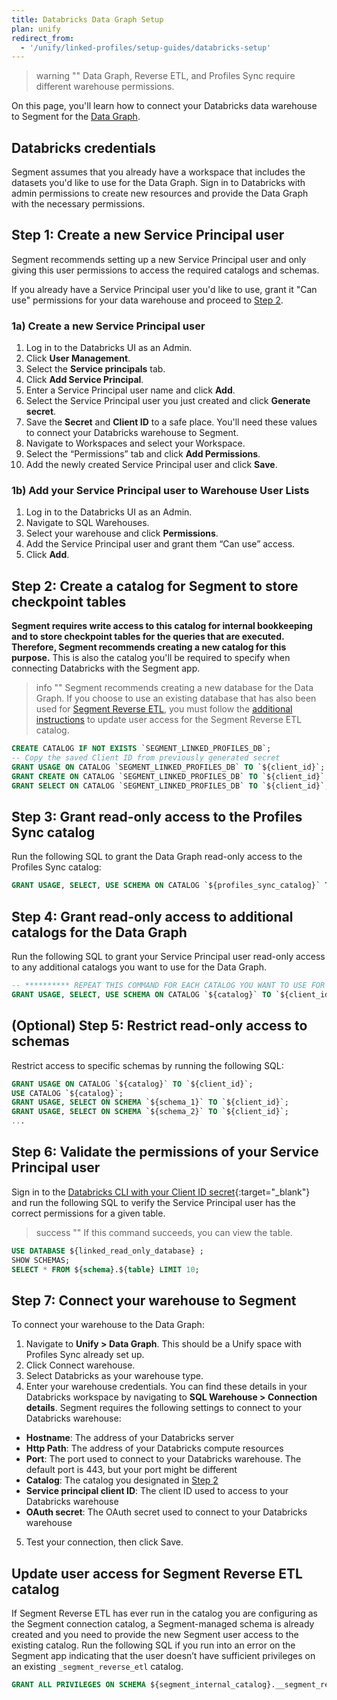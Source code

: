 ```yaml
---
title: Databricks Data Graph Setup
plan: unify
redirect_from:
  - '/unify/linked-profiles/setup-guides/databricks-setup'
---
```


> warning ""
> Data Graph, Reverse ETL, and Profiles Sync require different warehouse permissions.

On this page, you'll learn how to connect your Databricks data warehouse to Segment for the [Data Graph](/docs/unify/data-graph/data-graph/). 

## Databricks credentials

Segment assumes that you already have a workspace that includes the datasets you'd like to use for the Data Graph. Sign in to Databricks with admin permissions to create new resources and provide the Data Graph with the necessary permissions. 

## Step 1: Create a new Service Principal user
Segment recommends setting up a new Service Principal user and only giving this user permissions to access the required catalogs and schemas. 

If you already have a Service Principal user you'd like to use, grant it "Can use" permissions for your data warehouse and proceed to [Step 2](#step-2-create-a-catalog-for-segment-to-store-checkpoint-tables).

### 1a) Create a new Service Principal user
1. Log in to the Databricks UI as an Admin.
2. Click **User Management**. 
3. Select the **Service principals** tab. 
4. Click **Add Service Principal**.
5. Enter a Service Principal user name and click **Add**. 
6. Select the Service Principal user you just created and click **Generate secret**.
7. Save the **Secret** and **Client ID** to a safe place. You'll need these values to connect your Databricks warehouse to Segment. 
8. Navigate to Workspaces and select your Workspace. 
9. Select the “Permissions” tab and click **Add Permissions**. 
10. Add the newly created Service Principal user and click **Save**. 

### 1b) Add your Service Principal user to Warehouse User Lists 
1. Log in to the Databricks UI as an Admin.
2. Navigate to SQL Warehouses. 
3. Select your warehouse and click **Permissions**. 
4. Add the Service Principal user and grant them “Can use” access. 
5. Click **Add**. 

## Step 2: Create a catalog for Segment to store checkpoint tables

**Segment requires write access to this catalog for internal bookkeeping and to store checkpoint tables for the queries that are executed. Therefore, Segment recommends creating a new catalog for this purpose.** This is also the catalog you'll be required to specify when connecting Databricks with the Segment app.

> info ""
> Segment recommends creating a new database for the Data Graph.
> If you choose to use an existing database that has also been used for [Segment Reverse ETL](/docs/connections/reverse-etl/), you must follow the [additional instructions](#update-user-access-for-segment-reverse-etl-catalog) to update user access for the Segment Reverse ETL catalog.

```sql
CREATE CATALOG IF NOT EXISTS `SEGMENT_LINKED_PROFILES_DB`;
-- Copy the saved Client ID from previously generated secret
GRANT USAGE ON CATALOG `SEGMENT_LINKED_PROFILES_DB` TO `${client_id}`;
GRANT CREATE ON CATALOG `SEGMENT_LINKED_PROFILES_DB` TO `${client_id}`;
GRANT SELECT ON CATALOG `SEGMENT_LINKED_PROFILES_DB` TO `${client_id}`;
```

## Step 3: Grant read-only access to the Profiles Sync catalog

Run the following SQL to grant the Data Graph read-only access to the Profiles Sync catalog:

```sql
GRANT USAGE, SELECT, USE SCHEMA ON CATALOG `${profiles_sync_catalog}` TO `${client_id}`;
```

## Step 4: Grant read-only access to additional catalogs for the Data Graph
Run the following SQL to grant your Service Principal user read-only access to any additional catalogs you want to use for the Data Graph.

```sql 
-- ********** REPEAT THIS COMMAND FOR EACH CATALOG YOU WANT TO USE FOR THE DATA GRAPH **********
GRANT USAGE, SELECT, USE SCHEMA ON CATALOG `${catalog}` TO `${client_id}`;
```

## (Optional) Step 5: Restrict read-only access to schemas

Restrict access to specific schemas by running the following SQL:

```sql
GRANT USAGE ON CATALOG `${catalog}` TO `${client_id}`;
USE CATALOG `${catalog}`;
GRANT USAGE, SELECT ON SCHEMA `${schema_1}` TO `${client_id}`;
GRANT USAGE, SELECT ON SCHEMA `${schema_2}` TO `${client_id}`;
...
```

## Step 6: Validate the permissions of your Service Principal user

Sign in to the [Databricks CLI with your Client ID secret](https://docs.databricks.com/en/dev-tools/cli/authentication.html#oauth-machine-to-machine-m2m-authentication){:target="_blank"} and run the following SQL to verify the Service Principal user has the correct permissions for a given table. 

> success ""
> If this command succeeds, you can view the table. 

```sql
USE DATABASE ${linked_read_only_database} ;
SHOW SCHEMAS;
SELECT * FROM ${schema}.${table} LIMIT 10;
```

## Step 7: Connect your warehouse to Segment

To connect your warehouse to the Data Graph:

1. Navigate to **Unify > Data Graph**. This should be a Unify space with Profiles Sync already set up.
2. Click Connect warehouse.
3. Select Databricks as your warehouse type. 
4. Enter your warehouse credentials. You can find these details in your Databricks workspace by navigating to **SQL Warehouse > Connection details**. Segment requires the following settings to connect to your Databricks warehouse:
- **Hostname**: The address of your Databricks server
- **Http Path**: The address of your Databricks compute resources
- **Port**: The port used to connect to your Databricks warehouse. The default port is 443, but your port might be different 
- **Catalog**: The catalog you designated in [Step 2](#step-2-create-a-catalog-for-segment-to-store-checkpoint-tables)
- **Service principal client ID**: The client ID used to access to your Databricks warehouse
- **OAuth secret**: The OAuth secret used to connect to your Databricks warehouse

5. Test your connection, then click Save. 

## Update user access for Segment Reverse ETL catalog
If Segment Reverse ETL has ever run in the catalog you are configuring as the Segment connection catalog, a Segment-managed schema is already created and you need to provide the new Segment user access to the existing catalog. Run the following SQL if you run into an error on the Segment app indicating that the user doesn’t have sufficient privileges on an existing `_segment_reverse_etl` catalog.

```sql
GRANT ALL PRIVILEGES ON SCHEMA ${segment_internal_catalog}.__segment_reverse_etl TO `${client_id}`;
```
